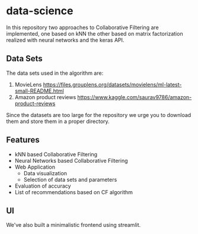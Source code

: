 # data-science
In this repository two approaches to Collaborative Filtering are implemented, one based on kNN the other based on matrix factorization realized with neural networks and the keras API.
## Data Sets
The data sets used in the algorithm are:
1. MovieLens
https://files.grouplens.org/datasets/movielens/ml-latest-small-README.html
2. Amazon product reviews
https://www.kaggle.com/saurav9786/amazon-product-reviews

Since the datasets are too large for the repository we urge you to download them and store them in a proper directory. 
## Features

* kNN based Collaborative Filtering
* Neural Networks based Collaborative Filtering
* Web Application
	* Data visualization
	* Selection of data sets and parameters
* Evaluation of accuracy
* List of recommendations based on CF algorithm 

## UI 
We've also built a minimalistic frontend using streamlit. 
